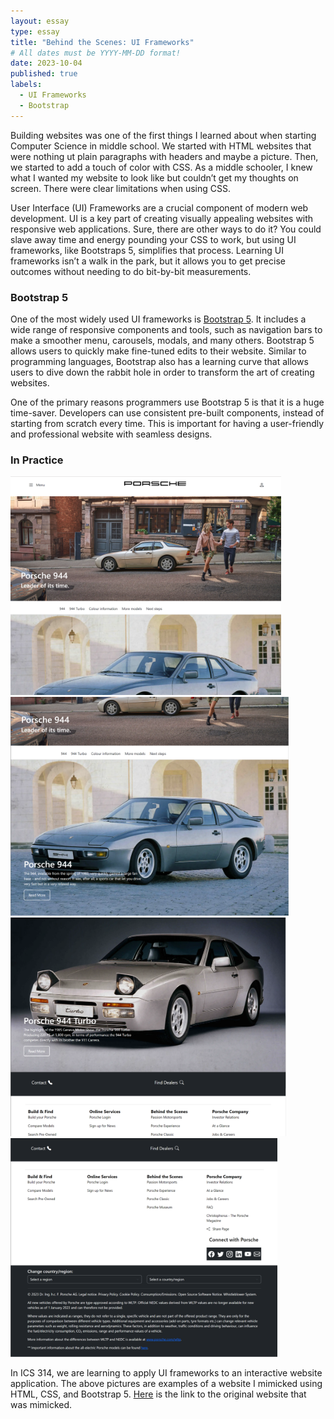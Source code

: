 ```yaml
---
layout: essay
type: essay
title: "Behind the Scenes: UI Frameworks"
# All dates must be YYYY-MM-DD format!
date: 2023-10-04
published: true
labels:
  - UI Frameworks
  - Bootstrap
---
```


Building websites was one of the first things I learned about when starting Computer Science in middle school. We started with HTML websites that were nothing ut plain paragraphs with headers and maybe a picture. Then, we started to add a touch of color with CSS. As a middle schooler, I knew what I wanted my website to look like but couldn’t get my thoughts on screen. There were clear limitations when using CSS. 

User Interface (UI) Frameworks are a crucial component of modern web development. UI is a key part of creating visually appealing websites with responsive web applications. Sure, there are other ways to do it? You could slave away time and energy pounding your CSS to work, but using UI frameworks, like Bootstraps 5, simplifies that process. Learning UI frameworks isn’t a walk in the park, but it allows you to get precise outcomes without needing to do bit-by-bit measurements. 

<h3>Bootstrap 5</h3>

One of the most widely used UI frameworks is [Bootstrap 5](https://getbootstrap.com/docs/5.0/getting-started/introduction/). It includes a wide range of responsive components and tools, such as navigation bars to make a smoother menu, carousels, modals, and many others. Bootstrap  5 allows users to quickly make fine-tuned edits to their website. Similar to programming languages, Bootstrap also has a learning curve that allows users to dive down the rabbit hole in order to transform the art of creating websites. 

One of the primary reasons programmers use Bootstrap 5 is that it is a huge time-saver. Developers can use consistent pre-built components, instead of starting from scratch every time. This is important for having a user-friendly and professional website with seamless designs. 

<h3>In Practice</h3>

<img height=350px class="rounded pe-4" src="../img/porsche/porsche-website-1.png">
<img height=350px class="rounded pe-4" src="../img/porsche/porsche-website-2.png">
<img height=350px class="rounded pe-4" src="../img/porsche/porsche-website-3.png">
<img height=350px class="rounded pe-4" src="../img/porsche/porsche-website-4.png">


In ICS 314, we are learning to apply UI frameworks to an interactive website application. The above pictures are examples of a website I mimicked using HTML, CSS, and Bootstrap 5. [Here](https://www.porsche.com/international/accessoriesandservice/classic/models/944/) is the link to the original website that was mimicked.
